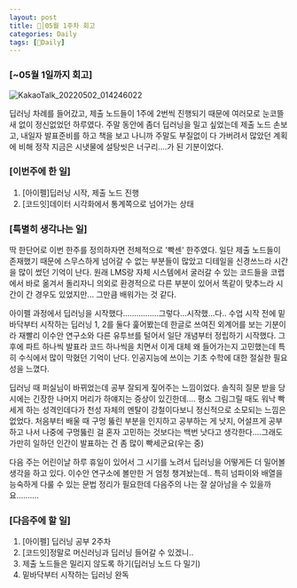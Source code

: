 ```yaml
---
layout: post
title: 🦄│05월 1주차 회고
categories: Daily
tags: [🦄Daily]
---
```


### [~05월 1일까지 회고]

![KakaoTalk_20220502_014246022](https://user-images.githubusercontent.com/100528803/166155803-47f5a586-fc2b-48c2-9a3f-8dd6e21d21fb.jpg)

딥러닝 차례를 들어갔고, 제출 노드들이 1주에 2번씩 진행되기 때문에 여러모로 눈코뜰새 없이 정신없었던 하루였다. 주말 동안에 좀더 딥러닝을 밀고 싶었는데 제출 노드 손보고, 내일자 발표준비를 하고 책을 보고 나니까 주말도 부질없이 다 가버려서 많았던 계획에 비해 정작 지금은 시냇물에 설탕씻은 너구리....가 된 기분이었다.

### [이번주에 한 일]
1. [아이펠]딥러닝 시작, 제출 노드 진행
2. [코드잇]데이터 시각화에서 통계쪽으로 넘어가는 상태

### [특별히 생각나는 일]
딱 한단어로 이번 한주를 정의하자면 전체적으로 '빡센' 한주였다. 일단 제출 노드들이 존재했기 때문에 스무스하게 넘어갈 수 없는 부분들이 많았고 디테일을 신경쓰느라 시간을 많이 썼던 기억이 난다. 원래 LMS랑 자체 시스템에서 굴러갈 수 있는 코드들을 코랩에서 바로 옮겨서 돌리자니 의외로 환경적으로 다른 부분이 있어서 똑같이 맞추느라 시간이 간 경우도 있었지만... 그만큼 배워가는 것 같다.

아이펠 과정에서 딥러닝을 시작했다................그렇다...시작했...다..
수업 시작 전에 밑바닥부터 시작하는 딥러닝 1, 2를 둘다 훑어봤는데 한글로 쓰여진 외계어를 보는 기분이라 재빨리 이수안 연구소와 다른 유투브를 털어서 일단 개념부터 정립하기 시작했다. 그 후에 파트 하나씩 발표라 코드 하나씩을 치면서 이게 대체 왜 들어가는지 고민했는데 특히 수식에서 많이 막혔던 기억이 난다. 인공지능에 쓰이는 기초 수학에 대한 절실한 필요성을 느꼈다.

딥러닝 때 퍼실님이 바뀌었는데 공부 잘되게 짚어주는 느낌이었다. 솔직히 질문 받을 당시에는 긴장한 나머지 머리가 하얘지는 증상이 있긴한데.... 평소 그림그릴 때도 워낙 빡세게 하는 성격인데다가 천성 자체의 멘탈이 강철이다보니 정신적으로 소모되는 느낌은 없었다. 처음부터 배울 때 구멍 뚫린 부분을 인지하고 공부하는 게 낫지, 어설프게 공부하고 나서 나중에 구멍뚫린 걸 혼자 고민하는 것보다는 백번 낫다고 생각한다....그래도 가만히 일하던 인간이 발표하는 건 좀 많이 빡세군요(우는 중)

다음 주는 어린이날 하루 휴일이 있어서 그 시기를 노려서 딥러닝을 어떻게든 더 밀어볼 생각을 하고 있다. 이수안 연구소에 볼만한 거 엄청 챙겨놨는데.. 특히 넘파이와 배열을 능숙하게 다룰 수 있는 문법 정리가 필요한데 다음주의 나는 잘 살아남을 수 있을까요..........

### [다음주에 할 일]
1.  [아이펠] 딥러닝 공부 2주차
2.  [코드잇]정말로 머신러닝과 딥러닝 들어갈 수 있겠니..
3.  제출 노드들은 밀리지 않도록 하기(딥러닝 노드 다 밀기)
4.  밑바닥부터 시작하는 딥러닝 완독
